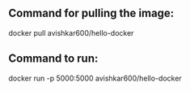 ## Command for pulling the image:
docker pull avishkar600/hello-docker

## Command to run:
docker run -p 5000:5000 avishkar600/hello-docker

